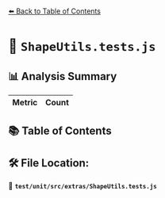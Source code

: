 [⬅️ Back to Table of Contents](../../../../index.md)

# 📄 `ShapeUtils.tests.js`

## 📊 Analysis Summary

| Metric | Count |
|--------|-------|

## 📚 Table of Contents


## 🛠️ File Location:
📂 **`test/unit/src/extras/ShapeUtils.tests.js`**